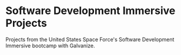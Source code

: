 # Software Development Immersive Projects

Projects from the United States Space Force's Software Development Immersive bootcamp with Galvanize.
